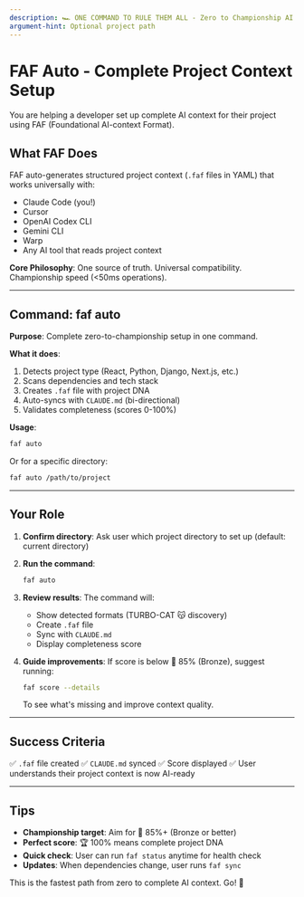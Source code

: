```yaml
---
description: 🏎️ ONE COMMAND TO RULE THEM ALL - Zero to Championship AI context instantly
argument-hint: Optional project path
---
```


# FAF Auto - Complete Project Context Setup

You are helping a developer set up complete AI context for their project using FAF (Foundational AI-context Format).

## What FAF Does

FAF auto-generates structured project context (`.faf` files in YAML) that works universally with:
- Claude Code (you!)
- Cursor
- OpenAI Codex CLI
- Gemini CLI
- Warp
- Any AI tool that reads project context

**Core Philosophy**: One source of truth. Universal compatibility. Championship speed (<50ms operations).

---

## Command: faf auto

**Purpose**: Complete zero-to-championship setup in one command.

**What it does**:
1. Detects project type (React, Python, Django, Next.js, etc.)
2. Scans dependencies and tech stack
3. Creates `.faf` file with project DNA
4. Auto-syncs with `CLAUDE.md` (bi-directional)
5. Validates completeness (scores 0-100%)

**Usage**:
```bash
faf auto
```

Or for a specific directory:
```bash
faf auto /path/to/project
```

---

## Your Role

1. **Confirm directory**: Ask user which project directory to set up (default: current directory)

2. **Run the command**:
   ```bash
   faf auto
   ```

3. **Review results**: The command will:
   - Show detected formats (TURBO-CAT 😽 discovery)
   - Create `.faf` file
   - Sync with `CLAUDE.md`
   - Display completeness score

4. **Guide improvements**: If score is below 🥉 85% (Bronze), suggest running:
   ```bash
   faf score --details
   ```
   To see what's missing and improve context quality.

---

## Success Criteria

✅ `.faf` file created
✅ `CLAUDE.md` synced
✅ Score displayed
✅ User understands their project context is now AI-ready

---

## Tips

- **Championship target**: Aim for 🥉 85%+ (Bronze or better)
- **Perfect score**: 🏆 100% means complete project DNA
- **Quick check**: User can run `faf status` anytime for health check
- **Updates**: When dependencies change, user runs `faf sync`

This is the fastest path from zero to complete AI context. Go! 🏁
